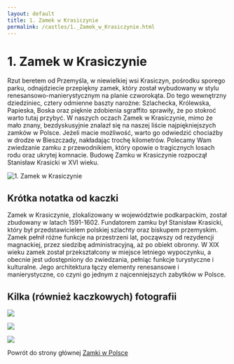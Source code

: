 ```yaml
---
layout: default
title: 1. Zamek w Krasiczynie
permalink: /castles/1._Zamek_w_Krasiczynie.html
---
```


# 1. Zamek w Krasiczynie

Rzut beretem od Przemyśla, w niewielkiej wsi Krasiczyn, pośrodku sporego parku, odnajdziecie przepiękny zamek, który został wybudowany w stylu renesansowo-manierystycznym na planie czworokąta. Do tego wewnętrzny dziedziniec, cztery odmienne baszty narożne: Szlachecka, Królewska, Papieska, Boska oraz pięknie zdobienia sgraffito sprawiły, że po stokroć warto tutaj przybyć. W naszych oczach Zamek w Krasiczynie, mimo że mało znany, bezdyskusyjnie znalazł się na naszej liście najpiękniejszych zamków w Polsce. Jeżeli macie możliwość, warto go odwiedzić chociażby w drodze w Bieszczady, nakładając trochę kilometrów. Polecamy Wam zwiedzanie zamku z przewodnikiem, który opowie o tragicznych losach rodu oraz ukrytej komnacie. Budowę Zamku w Krasiczynie rozpoczął Stanisław Krasicki w XVI wieku.

![1. Zamek w Krasiczynie](https://hasajacezajace.com/wp-content/uploads/2022/12/zamki-w-polsce-krasiczyn-2.jpg)

## Krótka notatka od kaczki

Zamek w Krasiczynie, zlokalizowany w województwie podkarpackim, został zbudowany w latach 1591-1602. Fundatorem zamku był Stanisław Krasicki, który był przedstawicielem polskiej szlachty oraz biskupem przemyskim. Zamek pełnił różne funkcje na przestrzeni lat, począwszy od rezydencji magnackiej, przez siedzibę administracyjną, aż po obiekt obronny. W XIX wieku zamek został przekształcony w miejsce letniego wypoczynku, a obecnie jest udostępniony do zwiedzania, pełniąc funkcje turystyczne i kulturalne. Jego architektura łączy elementy renesansowe i manierystyczne, co czyni go jednym z najcenniejszych zabytków w Polsce.

## Kilka (również kaczkowych) fotografii

![](https://ciekawyswiata.pl/wp-content/uploads/2016/12/zamek-w-krasiczynie-widok-z-lotu-ptaka.jpeg)

![](https://i.nocimg.pl/polskazdrona/zdjecia/fullhd/foto-225-zamek-w-krasiczynie-1.jpg)

![](https://d-art.ppstatic.pl/kadry/k/r/88/49/5b439f2261c86_o_original.jpg)

Powrót do strony głównej [Zamki w Polsce](../index.md)

